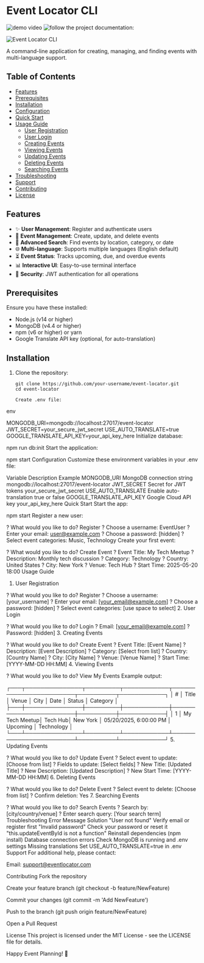 # Event Locator CLI
![demo video](https://go.screenpal.com/watch/cTfe31ni91i) 
![follow the project documentation:](https://docs.google.com/document/d/1HSgtptW4jJejT6d0w088pp0r_d7X7rnv0eETFJMNpYI/edit?usp=sharing)


![Event Locator CLI](https://via.placeholder.com/800x200?text=Event+Locator+CLI+Application)

A command-line application for creating, managing, and finding events with multi-language support.

## Table of Contents
- [Features](#features)
- [Prerequisites](#prerequisites)
- [Installation](#installation)
- [Configuration](#configuration)
- [Quick Start](#quick-start)
- [Usage Guide](#usage-guide)
  - [User Registration](#1-user-registration)
  - [User Login](#2-user-login)
  - [Creating Events](#3-creating-events)
  - [Viewing Events](#4-viewing-events)
  - [Updating Events](#5-updating-events)
  - [Deleting Events](#6-deleting-events)
  - [Searching Events](#7-searching-events)
- [Troubleshooting](#troubleshooting)
- [Support](#support)
- [Contributing](#contributing)
- [License](#license)

## Features

- ✨ **User Management**: Register and authenticate users
- 📝 **Event Management**: Create, update, and delete events
- 🔎 **Advanced Search**: Find events by location, category, or date
- 🌐 **Multi-language**: Supports multiple languages (English default)
- ⏳ **Event Status**: Tracks upcoming, due, and overdue events
- 📊 **Interactive UI**: Easy-to-use terminal interface
- 🔐 **Security**: JWT authentication for all operations

## Prerequisites

Ensure you have these installed:

- Node.js (v14 or higher)
- MongoDB (v4.4 or higher)
- npm (v6 or higher) or yarn
- Google Translate API key (optional, for auto-translation)

## Installation

1. Clone the repository:
   ```
   git clone https://github.com/your-username/event-locator.git
   cd event-locator

   Create .env file:

env

MONGODB_URI=mongodb://localhost:27017/event-locator
JWT_SECRET=your_secure_jwt_secret
USE_AUTO_TRANSLATE=true
GOOGLE_TRANSLATE_API_KEY=your_api_key_here
Initialize database:



npm run db:init
Start the application:



npm start
Configuration
Customize these environment variables in your .env file:

Variable	Description	Example
MONGODB_URI	MongoDB connection string	mongodb://localhost:27017/event-locator
JWT_SECRET	Secret for JWT tokens	your_secure_jwt_secret
USE_AUTO_TRANSLATE	Enable auto-translation	true or false
GOOGLE_TRANSLATE_API_KEY	Google Cloud API key	your_api_key_here
Quick Start
Start the app:



npm start
Register a new user:


? What would you like to do? Register
? Choose a username: EventUser
? Enter your email: user@example.com
? Choose a password: [hidden]
? Select event categories: Music, Technology
Create your first event:


? What would you like to do? Create Event
? Event Title: My Tech Meetup
? Description: Monthly tech discussion
? Category: Technology
? Country: United States
? City: New York
? Venue: Tech Hub
? Start Time: 2025-05-20 18:00
Usage Guide
1. User Registration


? What would you like to do? Register
? Choose a username: [your_username]
? Enter your email: [your_email@example.com]
? Choose a password: [hidden]
? Select event categories: [use space to select]
2. User Login


? What would you like to do? Login
? Email: [your_email@example.com]
? Password: [hidden]
3. Creating Events


? What would you like to do? Create Event
? Event Title: [Event Name]
? Description: [Event Description]
? Category: [Select from list]
? Country: [Country Name]
? City: [City Name]
? Venue: [Venue Name]
? Start Time: [YYYY-MM-DD HH:MM]
4. Viewing Events


? What would you like to do? View My Events
Example output:


┌───┬───────────────┬─────────┬────────────┬────────────────────────┬──────────┬────────────┐
│ # │ Title         │ Venue   │ City       │ Date                   │ Status   │ Category   │
├───┼───────────────┼─────────┼────────────┼────────────────────────┼──────────┼────────────┤
│ 1 │ My Tech Meetup│ Tech Hub│ New York   │ 05/20/2025, 6:00:00 PM │ Upcoming │ Technology │
└───┴───────────────┴─────────┴────────────┴────────────────────────┴──────────┴────────────┘
5. Updating Events


? What would you like to do? Update Event
? Select event to update: [Choose from list]
? Fields to update: [Select fields]
? New Title: [Updated Title]
? New Description: [Updated Description]
? New Start Time: [YYYY-MM-DD HH:MM]
6. Deleting Events


? What would you like to do? Delete Event
? Select event to delete: [Choose from list]
? Confirm deletion: Yes
7. Searching Events


? What would you like to do? Search Events
? Search by: [city/country/venue]
? Enter search query: [Your search term]
Troubleshooting
Error Message	Solution
"User not found"	Verify email or register first
"Invalid password"	Check your password or reset it
"this.updateEventById is not a function"	Reinstall dependencies (npm install)
Database connection errors	Check MongoDB is running and .env settings
Missing translations	Set USE_AUTO_TRANSLATE=true in .env
Support
For additional help, please contact:

Email: support@eventlocator.com


Contributing
Fork the repository

Create your feature branch (git checkout -b feature/NewFeature)

Commit your changes (git commit -m 'Add NewFeature')

Push to the branch (git push origin feature/NewFeature)

Open a Pull Request

License
This project is licensed under the MIT License - see the LICENSE file for details.

Happy Event Planning! 🎉
